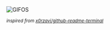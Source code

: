 <div align="justify">
<picture>
    <source media="(prefers-color-scheme: dark)" srcset="https://i.ibb.co/g5Jsv5W/output-gif.gif">
    <source media="(prefers-color-scheme: light)" srcset="https://i.ibb.co/g5Jsv5W/output-gif.gif">
    <img alt="GIFOS" src="https://i.ibb.co/g5Jsv5W/output-gif.gif">
</picture>

<sub><i>inspired from [x0rzavi/github-readme-terminal](https://github.com/x0rzavi/github-readme-terminal)</i></sub>

</div>

<!-- Image deletion URL: https://ibb.co/bSXpHSv/1b847c9cd42bbc90dae87ac67ac77216 -->